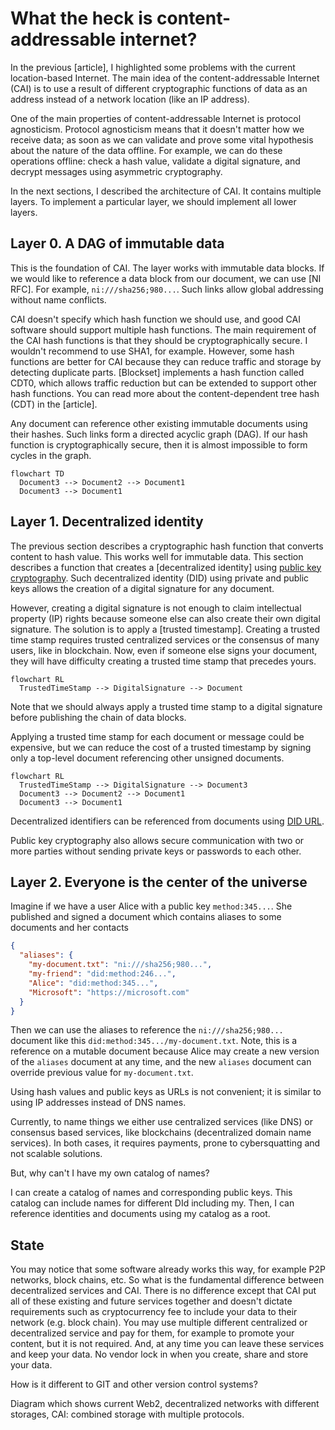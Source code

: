 # What the heck is content-addressable internet?

In the previous [article], I highlighted some problems with the current location-based Internet. The main idea of the content-addressable Internet (CAI) is to use a result of different cryptographic functions of data as an address instead of a network location (like an IP address).

One of the main properties of content-addressable Internet is protocol agnosticism. Protocol agnosticism means that it doesn't matter how we receive data; as soon as we can validate and prove some vital hypothesis about the nature of the data offline. For example, we can do these operations offline: check a hash value, validate a digital signature, and decrypt messages using asymmetric cryptography.

In the next sections, I described the architecture of CAI. It contains multiple layers. To implement a particular layer, we should implement all lower layers.

## Layer 0. A DAG of immutable data

This is the foundation of CAI. The layer works with immutable data blocks. If we would like to reference a data block from our document, we can use [NI RFC]. For example, `ni:///sha256;980...`. Such links allow global addressing without name conflicts.

CAI doesn't specify which hash function we should use, and good CAI software should support multiple hash functions. The main requirement of the CAI hash functions is that they should be cryptographically secure. I wouldn't recommend to use SHA1, for example. However, some hash functions are better for CAI because they can reduce traffic and storage by detecting duplicate parts. [Blockset] implements a hash function called CDT0, which allows traffic reduction but can be extended to support other hash functions. You can read more about the content-dependent tree hash (CDT) in the [article].

Any document can reference other existing immutable documents using their hashes. Such links form a directed acyclic graph (DAG). If our hash function is cryptographically secure, then it is almost impossible to form cycles in the graph.

```mermaid
flowchart TD
  Document3 --> Document2 --> Document1
  Document3 --> Document1
```

## Layer 1. Decentralized identity

The previous section describes a cryptographic hash function that converts content to hash value. This works well for immutable data. This section describes a function that creates a [decentralized identity] using [public key cryptography](https://en.wikipedia.org/wiki/Public-key_cryptography). Such decentralized identity (DID) using private and public keys allows the creation of a digital signature for any document. 

However, creating a digital signature is not enough to claim intellectual property (IP) rights because someone else can also create their own digital signature. The solution is to apply a [trusted timestamp]. Creating a trusted time stamp requires trusted centralized services or the consensus of many users, like in blockchain. Now, even if someone else signs your document, they will have difficulty creating a trusted time stamp that precedes yours.

```mermaid
flowchart RL
  TrustedTimeStamp --> DigitalSignature --> Document 
```

Note that we should always apply a trusted time stamp to a digital signature before publishing the chain of data blocks.

Applying a trusted time stamp for each document or message could be expensive, but we can reduce the cost of a trusted timestamp by signing only a top-level document referencing other unsigned documents.

```mermaid
flowchart RL
  TrustedTimeStamp --> DigitalSignature --> Document3
  Document3 --> Document2 --> Document1
  Document3 --> Document1
```

Decentralized identifiers can be referenced from documents using [DID URL](https://www.w3.org/TR/did-core/#did-url-syntax).

Public key cryptography also allows secure communication with two or more parties without sending private keys or passwords to each other. 

## Layer 2. Everyone is the center of the universe

Imagine if we have a user Alice with a public key `method:345...`. She published and signed a document which contains aliases to some documents and her contacts

```json
{
  "aliases": {
    "my-document.txt": "ni:///sha256;980...",
    "my-friend": "did:method:246...",
    "Alice": "did:method:345...",
    "Microsoft": "https://microsoft.com"
  }
}
```

Then we can use the aliases to reference the `ni:///sha256;980...` document like this `did:method:345.../my-document.txt`. Note, this is a reference on a mutable document because Alice may create a new version of the `aliases` document at any time, and the new `aliases` document can override previous value for `my-document.txt`.

Using hash values and public keys as URLs is not convenient; it is similar to using IP addresses instead of DNS names.

Currently, to name things we either use centralized services (like DNS) or consensus based services, like blockchains (decentralized domain name services). In both cases, it requires payments, prone to cybersquatting and not scalable solutions.

But, why  can't I have my own catalog of names?

I can create a catalog of names and corresponding public keys. This catalog can include names for different DId including my. Then, I can reference identities and documents using my catalog as a root. 

## State

You may notice that some software already works this way, for example P2P networks, block chains, etc. So what is the fundamental difference between decentralized services and CAI. There is no difference except that CAI put all of these existing and future services together and doesn't dictate requirements such as cryptocurrency fee to include your data to their network (e.g. block chain). You may use multiple different centralized or decentralized service and pay for them, for example to promote your content, but it is not required. And, at any time you can leave these services and keep your data. No vendor lock in when you create, share and store your data.

How is it different to GIT and other version control systems?


Diagram which shows current Web2, decentralized networks with different storages, CAI: combined storage with multiple protocols. 
